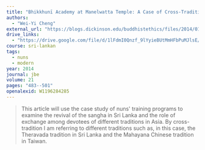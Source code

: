 ```yaml
---
title: "Bhikkhunī Academy at Manelwatta Temple: A Case of Cross-Tradition Exchange"
authors:
  - "Wei-Yi Cheng"
external_url: "https://blogs.dickinson.edu/buddhistethics/files/2014/01/Cheng-Bhikkhuni-final.pdf"
drive_links:
  - "https://drive.google.com/file/d/1lFdmI0Qnzf_9lYyieBUtMmHFbPuMJlsE/view?usp=drivesdk"
course: sri-lankan
tags:
  - nuns
  - modern
year: 2014
journal: jbe
volume: 21
pages: "483--501"
openalexid: W1196284285
---
```


> This article will use the case study of  nuns' training programs to examine the revival of the  sangha in Sri Lanka and the role of  exchange among devotees of different  traditions in Asia.
> By cross-tradition I am referring to different  traditions such as, in this case, the Theravada tradition in Sri Lanka and the Mahayana Chinese tradition in Taiwan.

